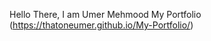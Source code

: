  Hello There, I am Umer Mehmood
 My Portfolio (https://thatoneumer.github.io/My-Portfolio/)                                       
